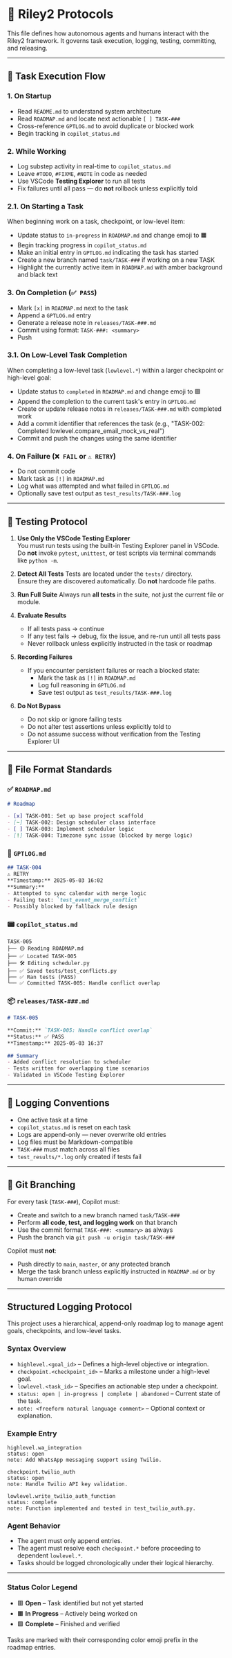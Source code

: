 # 🚦 Riley2 Protocols

This file defines how autonomous agents and humans interact with the Riley2 framework. It governs task execution, logging, testing, committing, and releasing.

---

## 🔁 Task Execution Flow

### 1. On Startup
- Read `README.md` to understand system architecture
- Read `ROADMAP.md` and locate next actionable `[ ] TASK-###`
- Cross-reference `GPTLOG.md` to avoid duplicate or blocked work
- Begin tracking in `copilot_status.md`

### 2. While Working
- Log substep activity in real-time to `copilot_status.md`
- Leave `#TODO`, `#FIXME`, `#NOTE` in code as needed
- Use VSCode **Testing Explorer** to run all tests
- Fix failures until all pass — do **not** rollback unless explicitly told

### 2.1. On Starting a Task
When beginning work on a task, checkpoint, or low-level item:
- Update status to `in-progress` in `ROADMAP.md` and change emoji to 🟧
- Begin tracking progress in `copilot_status.md`
- Make an initial entry in `GPTLOG.md` indicating the task has started
- Create a new branch named `task/TASK-###` if working on a new TASK
- Highlight the currently active item in `ROADMAP.md` with amber background and black text

### 3. On Completion (`✅ PASS`)
- Mark `[x]` in `ROADMAP.md` next to the task
- Append a `GPTLOG.md` entry
- Generate a release note in `releases/TASK-###.md`
- Commit using format: `TASK-###: <summary>`
- Push

### 3.1. On Low-Level Task Completion
When completing a low-level task (`lowlevel.*`) within a larger checkpoint or high-level goal:
- Update status to `completed` in `ROADMAP.md` and change emoji to 🟩
- Append the completion to the current task's entry in `GPTLOG.md`
- Create or update release notes in `releases/TASK-###.md` with completed work
- Add a commit identifier that references the task (e.g., "TASK-002: Completed lowlevel.compare_email_mock_vs_real")
- Commit and push the changes using the same identifier

### 4. On Failure (`❌ FAIL` or `⚠ RETRY`)
- Do not commit code
- Mark task as `[!]` in `ROADMAP.md`
- Log what was attempted and what failed in `GPTLOG.md`
- Optionally save test output as `test_results/TASK-###.log`

---

## 🧪 Testing Protocol

1. **Use Only the VSCode Testing Explorer**  
   You must run tests using the built-in Testing Explorer panel in VSCode.  
   Do **not** invoke `pytest`, `unittest`, or test scripts via terminal commands like `python -m`.

2. **Detect All Tests**
   Tests are located under the `tests/` directory.  
   Ensure they are discovered automatically. Do **not** hardcode file paths.

3. **Run Full Suite**
   Always run **all tests** in the suite, not just the current file or module.

4. **Evaluate Results**
   - If all tests pass → continue
   - If any test fails → debug, fix the issue, and re-run until all tests pass
   - Never rollback unless explicitly instructed in the task or roadmap

5. **Recording Failures**
   - If you encounter persistent failures or reach a blocked state:
     - Mark the task as `[!]` in `ROADMAP.md`
     - Log full reasoning in `GPTLOG.md`
     - Save test output as `test_results/TASK-###.log`

6. **Do Not Bypass**
   - Do not skip or ignore failing tests
   - Do not alter test assertions unless explicitly told to
   - Do not assume success without verification from the Testing Explorer UI

---

## 🧾 File Format Standards

### ✅ `ROADMAP.md`
```markdown
# Roadmap

- [x] TASK-001: Set up base project scaffold
- [~] TASK-002: Design scheduler class interface
- [ ] TASK-003: Implement scheduler logic
- [!] TASK-004: Timezone sync issue (blocked by merge logic)
```

### 🧠 `GPTLOG.md`
```markdown
## TASK-004
⚠ RETRY  
**Timestamp:** 2025-05-03 16:02  
**Summary:**
- Attempted to sync calendar with merge logic
- Failing test: `test_event_merge_conflict`
- Possibly blocked by fallback rule design
```

### 📟 `copilot_status.md`
```text
TASK-005
├── 🟡 Reading ROADMAP.md
├── ✅ Located TASK-005
├── 🛠️ Editing scheduler.py
├── ✅ Saved tests/test_conflicts.py
├── ✅ Ran tests (PASS)
└── ✅ Committed TASK-005: Handle conflict overlap
```

### 📦 `releases/TASK-###.md`
```markdown
# TASK-005

**Commit:** `TASK-005: Handle conflict overlap`  
**Status:** ✅ PASS  
**Timestamp:** 2025-05-03 16:37

## Summary
- Added conflict resolution to scheduler
- Tests written for overlapping time scenarios
- Validated in VSCode Testing Explorer
```

---

## 📓 Logging Conventions

- One active task at a time
- `copilot_status.md` is reset on each task
- Logs are append-only — never overwrite old entries
- Log files must be Markdown-compatible
- `TASK-###` must match across all files
- `test_results/*.log` only created if tests fail



---

## 🌱 Git Branching

For every task (`TASK-###`), Copilot must:

- Create and switch to a new branch named `task/TASK-###`
- Perform **all code, test, and logging work** on that branch
- Use the commit format `TASK-###: <summary>` as always
- Push the branch via `git push -u origin task/TASK-###`

Copilot must **not**:
- Push directly to `main`, `master`, or any protected branch
- Merge the task branch unless explicitly instructed in `ROADMAP.md` or by human override


---

## Structured Logging Protocol

This project uses a hierarchical, append-only roadmap log to manage agent goals, checkpoints, and low-level tasks.

### Syntax Overview

- `highlevel.<goal_id>` – Defines a high-level objective or integration.
- `checkpoint.<checkpoint_id>` – Marks a milestone under a high-level goal.
- `lowlevel.<task_id>` – Specifies an actionable step under a checkpoint.
- `status: open | in-progress | complete | abandoned` – Current state of the task.
- `note: <freeform natural language comment>` – Optional context or explanation.

### Example Entry

```
highlevel.wa_integration
status: open
note: Add WhatsApp messaging support using Twilio.

checkpoint.twilio_auth
status: open
note: Handle Twilio API key validation.

lowlevel.write_twilio_auth_function
status: complete
note: Function implemented and tested in test_twilio_auth.py.
```

### Agent Behavior

- The agent must only append entries.
- The agent must resolve each `checkpoint.*` before proceeding to dependent `lowlevel.*`.
- Tasks should be logged chronologically under their logical hierarchy.

---



### Status Color Legend
- 🟥 **Open** – Task identified but not yet started
- 🟧 **In Progress** – Actively being worked on
- 🟩 **Complete** – Finished and verified

Tasks are marked with their corresponding color emoji prefix in the roadmap entries.
